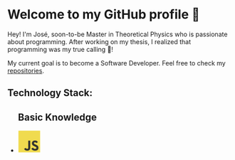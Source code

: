 # Welcome to my GitHub profile :wave:

Hey! I'm José, soon-to-be Master in Theoretical Physics who is passionate about programming. After working on my thesis, I realized that programming was my true calling :slightly_smiling_face:!

My current goal is to become a Software Developer. Feel free to check my [repositories](https://github.com/miniplanck?tab=repositories).

## Technology Stack:

<ul>
  <h2>Basic Knowledge</h2>
  <li><a href="https://www.javascript.com/"><img src=https://github.com/devicons/devicon/blob/master/icons/javascript/javascript-original.svg alt="JavaScript Logo" width="50px" height="50px" padding-righ="10px"></a></li>
</ul>

